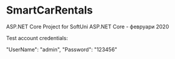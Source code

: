 # SmartCarRentals
ASP.NET Core Project for SoftUni ASP.NET Core - февруари 2020 

Test account credentials:

"UserName": "admin",
"Password": "123456"
